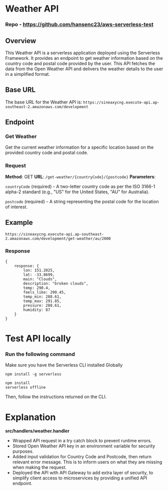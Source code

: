 # Weather API

### Repo - https://github.com/hansenc23/aws-serverless-test

## Overview

This Weather API is a serverless application deployed using the Serverless Framework. It provides an endpoint to get weather information based on the country code and postal code provided by the user. This API fetches the data from the Open Weather API and delivers the weather details to the user in a simplified format.

## Base URL

The base URL for the Weather API is:
`https://sineaxycng.execute-api.ap-southeast-2.amazonaws.com/development`

## Endpoint

### Get Weather

Get the current weather information for a specific location based on the provided country code and postal code.

### Request

**Method**: GET
**URL**: `/get-weather/{countryCode}/{postcode}`
**Parameters**:

`countryCode` (required) - A two-letter country code as per the ISO 3166-1 alpha-2 standard (e.g., "US" for the United States, "AU" for Australia).

`postcode` (required) - A string representing the postal code for the location of interest.

## Example

`https://sineaxycng.execute-api.ap-southeast-2.amazonaws.com/development/get-weather/au/2000`

### Response

```
{
    response: {
        lon: 151.2025,
        lat: -33.8699,
        main: "Clouds",
        description: "broken clouds",
        temp: 290.4,
        feels_like: 290.45,
        temp_min: 288.61,
        temp_max: 291.85,
        pressure: 288.61,
        humidity: 87
    }
}
```

# Test API locally

### Run the following command

Make sure you have the Serverless CLI installed Globally

```
npm install -g serverless
```

```
npm install
serverless offline
```

Then, follow the instructions returned on the CLI.

# Explanation

**src/handlers/weather.handler**

- Wrapped API request in a try catch block to prevent runtime errors.
- Stored Open Weather API key in an environment variable for security purposes.
- Added input validation for Country Code and Postcode, then return relevant error message. This is to inform users on what they are missing when making the request.
- Deployed the API with API Gateway to add extra layer of security, to simplify client access to microservices by providing a unified API endpoint.
